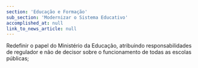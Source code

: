```yaml
---
section: 'Educação e Formação'
sub_section: 'Modernizar o Sistema Educativo'
accomplished_at: null
link_to_news_article: null
---
```


Redefinir o papel do Ministério da Educação, atribuindo responsabilidades de regulador e não de decisor sobre o funcionamento de todas as escolas públicas;